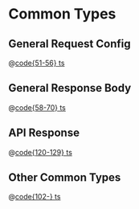 # Common Types

## General Request Config

@[code{51-56} ts](@/line-pay-api/type.ts)

## General Response Body

@[code{58-70} ts](@/line-pay-api/type.ts)

## API Response

@[code{120-129} ts](@/payment-api/type.ts)

## Other Common Types

@[code{102-} ts](@/line-pay-api/type.ts)
